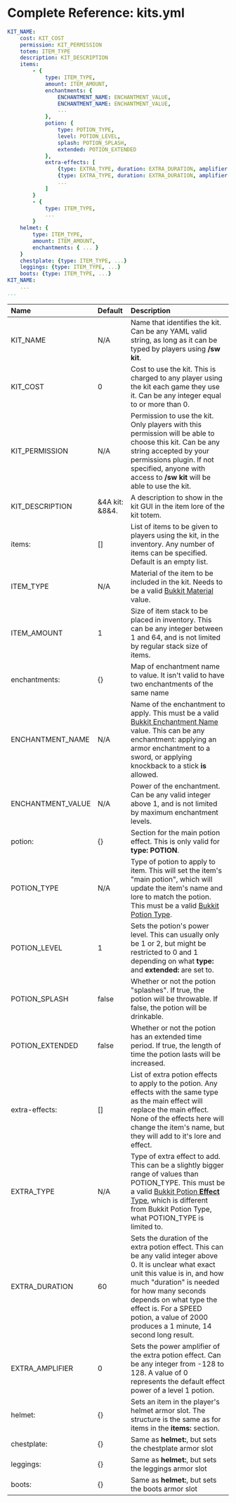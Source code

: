 Complete Reference: kits.yml
============================

```yaml
KIT_NAME:
    cost: KIT_COST
    permission: KIT_PERMISSION
    totem: ITEM_TYPE
    description: KIT_DESCRIPTION
    items:
        - {
            type: ITEM_TYPE,
            amount: ITEM_AMOUNT,
            enchantments: {
                ENCHANTMENT_NAME: ENCHANTMENT_VALUE,
                ENCHANTMENT_NAME: ENCHANTMENT_VALUE,
                ...
            },
            potion: {
                type: POTION_TYPE,
                level: POTION_LEVEL,
                splash: POTION_SPLASH,
                extended: POTION_EXTENDED
            },
            extra-effects: [
                {type: EXTRA_TYPE, duration: EXTRA_DURATION, amplifier: EXTRA_AMPLIFIER},
                {type: EXTRA_TYPE, duration: EXTRA_DURATION, amplifier: EXTRA_AMPLIFIER},
                ...
            ]
        }
        - {
            type: ITEM_TYPE,
            ...
        }
    helmet: {
        type: ITEM_TYPE,
        amount: ITEM_AMOUNT,
        enchantments: { ... }
    }
    chestplate: {type: ITEM_TYPE, ...}
    leggings: {type: ITEM_TYPE, ...}
    boots: {type: ITEM_TYPE, ...}
KIT_NAME:
    ...
...
```

| Name | Default | Description |
| :--- | :------ | :---------- |
| KIT_NAME | N/A | Name that identifies the kit. Can be any YAML valid string, as long as it can be typed by players using **/sw kit**. |
| KIT_COST | 0   | Cost to use the kit. This is charged to any player using the kit each game they use it. Can be any integer equal to or more than 0. |
| KIT_PERMISSION | N/A | Permission to use the kit. Only players with this permission will be able to choose this kit. Can be any string accepted by your permissions plugin. If not specified, anyone with access to **/sw kit** will be able to use the kit. |
| KIT_DESCRIPTION | &4A kit: &8<name>&4. | A description to show in the kit GUI in the item lore of the kit totem. |
| items: | [] | List of items to be given to players using the kit, in the inventory. Any number of items can be specified. Default is an empty list. |
| ITEM_TYPE | N/A | Material of the item to be included in the kit. Needs to be a valid [Bukkit Material](https://hub.spigotmc.org/javadocs/bukkit/org/bukkit/Material.html) value. |
| ITEM_AMOUNT | 1 | Size of item stack to be placed in inventory. This can be any integer between 1 and 64, and is not limited by regular stack size of items. |
| enchantments: | {} | Map of enchantment name to value. It isn't valid to have two enchantments of the same name |
| ENCHANTMENT_NAME | N/A | Name of the enchantment to apply. This must be a valid [Bukkit Enchantment Name](https://hub.spigotmc.org/javadocs/bukkit/org/bukkit/enchantments/Enchantment.html) value. This can be any enchantment: applying an armor enchantment to a sword, or applying knockback to a stick **is** allowed. |
| ENCHANTMENT_VALUE | N/A | Power of the enchantment. Can be any valid integer above 1, and is not limited by maximum enchantment levels. |
| potion: | {} | Section for the main potion effect. This is only valid for **type: POTION**. |
| POTION_TYPE | N/A | Type of potion to apply to item. This will set the item's "main potion", which will update the item's name and lore to match the potion. This must be a valid [Bukkit Potion Type](https://hub.spigotmc.org/javadocs/bukkit/org/bukkit/potion/PotionType.html). |
| POTION_LEVEL | 1 | Sets the potion's power level. This can usually only be 1 or 2, but might be restricted to 0 and 1 depending on what **type:** and **extended:** are set to.
| POTION_SPLASH | false | Whether or not the potion "splashes". If true, the potion will be throwable. If false, the potion will be drinkable. |
| POTION_EXTENDED | false | Whether or not the potion has an extended time period. If true, the length of time the potion lasts will be increased. |
| extra-effects: | [] | List of extra potion effects to apply to the potion. Any effects with the same type as the main effect will replace the main effect. None of the effects here will change the item's name, but they will add to it's lore and effect. |
| EXTRA_TYPE | N/A | Type of extra effect to add. This can be a slightly bigger range of values than POTION_TYPE. This must be a valid [Bukkit Potion **Effect** Type](https://hub.spigotmc.org/javadocs/bukkit/org/bukkit/potion/PotionEffectType.html), which is different from Bukkit Potion Type, what POTION_TYPE is limited to. |
| EXTRA_DURATION | 60 | Sets the duration of the extra potion effect. This can be any valid integer above 0. It is unclear what exact unit this value is in, and how much "duration" is needed for how many seconds depends on what type the effect is. For a SPEED potion, a value of 2000 produces a 1 minute, 14 second long result. |
| EXTRA_AMPLIFIER | 0 | Sets the power amplifier of the extra potion effect. Can be any integer from -128 to 128. A value of 0 represents the default effect power of a level 1 potion. |
| helmet: | {} | Sets an item in the player's helmet armor slot. The structure is the same as for items in the **items:** section. |
| chestplate: | {} | Same as **helmet:**, but sets the chestplate armor slot |
| leggings: | {} | Same as **helmet:**, but sets the leggings armor slot |
| boots: | {} | Same as **helmet:**, but sets the boots armor slot |
